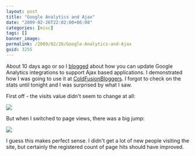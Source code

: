 ```yaml
---
layout: post
title: "Google Analytics and Ajax"
date: "2009-02-26T22:02:00+06:00"
categories: [misc]
tags: []
banner_image: 
permalink: /2009/02/26/Google-Analytics-and-Ajax
guid: 3255
---
```


About 10 days ago or so I <a href="http://www.raymondcamden.com/index.cfm/2009/2/15/Use-Google-Analytics-and-Ajax-Remember-to-update-your-code">blogged</a> about how you can update Google Analytics integrations to support Ajax based applications. I demonstrated how I was going to use it at <a href="http://www.coldfusionbloggers.org">ColdFusionBloggers</a>. I forgot to check on the stats until tonight and I was surprised by what I saw.

First off - the visits value didn't seem to change at all:

<img src="https://static.raymondcamden.com/images/cfjedi//Picture 223.png">

But when I switched to page views, there was a big jump:

<img src="https://static.raymondcamden.com/images/cfjedi//Picture 317.png">

I guess this makes perfect sense. I didn't get a lot of new people visiting the site, but certainly the registered count of page hits should have improved.